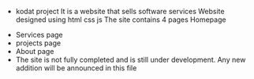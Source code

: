 * kodat project
It is a website that sells software services
Website designed using html css js
The site contains 4 pages
Homepage
- Services page
- projects page
- About page
- The site is not fully completed and is still under development. Any new addition will be announced in this file
